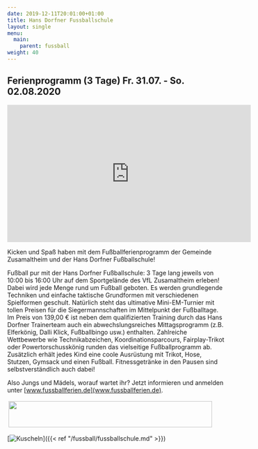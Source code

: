 ```yaml
---
date: 2019-12-11T20:01:00+01:00
title: Hans Dorfner Fussballschule
layout: single
menu:
  main:
    parent: fussball
weight: 40
---
```



## Ferienprogramm (3 Tage) Fr. 31.07. - So. 02.08.2020

<iframe width="560" height="315" src="https://www.youtube.com/embed/wetdtjVIxOQ" frameborder="0" allow="accelerometer; autoplay; encrypted-media; gyroscope; picture-in-picture" allowfullscreen></iframe>

Kicken und Spaß haben mit dem Fußballferienprogramm der Gemeinde Zusamaltheim und der Hans Dorfner Fußballschule!

Fußball pur mit der Hans Dorfner Fußballschule: 3 Tage lang jeweils von 10:00 bis 16:00 Uhr auf dem Sportgelände des VfL Zusamaltheim erleben!
Dabei wird jede Menge rund um Fußball geboten. Es werden grundlegende Techniken und einfache taktische Grundformen mit verschiedenen Spielformen geschult. Natürlich steht das ultimative Mini-EM-Turnier mit tollen Preisen für die Siegermannschaften im Mittelpunkt der Fußballtage. Im Preis von 139,00 € ist neben dem qualifizierten Training durch das Hans Dorfner Trainerteam auch ein abwechslungsreiches Mittagsprogramm (z.B. Elferkönig, Dalli Klick, Fußballbingo usw.) enthalten.
Zahlreiche Wettbewerbe wie Technikabzeichen, Koordinationsparcours, Fairplay-Trikot oder Powertorschusskönig runden das vielseitige Fußballprogramm ab. Zusätzlich erhält jedes Kind eine coole Ausrüstung mit Trikot, Hose, Stutzen, Gymsack und einen Fußball. Fitnessgetränke in den Pausen sind selbstverständlich auch dabei! 

Also Jungs und Mädels, worauf wartet ihr? 
Jetzt informieren und anmelden unter [www.fussballferien.de](www.fussballferien.de).

<a href="https://www.fussballferien.de/neufbs/index.php" target="hdfs"><img src="https://www.fussballferien.de/neufbs/presse/banner.gif" style="border:none;margin:3px;" width="468" height="60"></a>

[![Kuscheln](/images/fussballschule/kuscheln.jpeg)]({{< ref "/fussball/fussballschule.md" >}})

